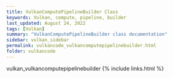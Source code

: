 ```yaml
---
title: VulkanComputePipelineBuilder Class
keywords: Vulkan, compute, pipeline, builder
last_updated: August 24, 2022
tags: [Vulkan]
summary: "VulkanComputePipelineBuilder class documentation"
sidebar: vulkan_sidebar
permalink: vulkancode_vulkancomputepipelinebuilder.html
folder: vulkancode
---
```


vulkan_vulkancomputepipelinebuilder
{% include links.html %}

